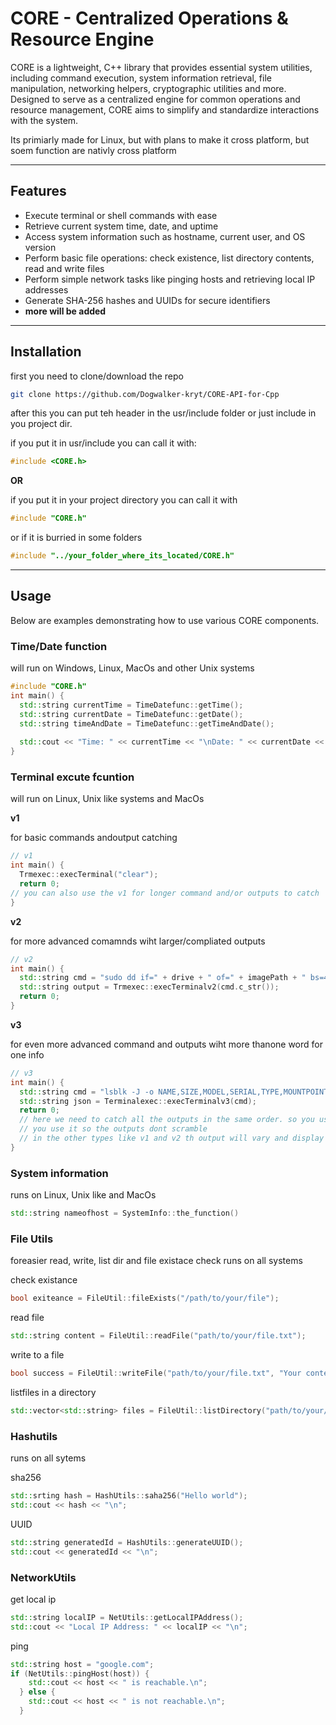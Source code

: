 # CORE - Centralized Operations & Resource Engine

CORE is a lightweight, C++ library that provides essential system utilities, including command execution, system information retrieval, file manipulation, networking helpers, cryptographic utilities and more. Designed to serve as a centralized engine for common operations and resource management, CORE aims to simplify and standardize interactions with the system.

Its primiarly made for Linux, but with plans to make it cross platform, but soem function are nativly cross platform

---

## Features

- Execute terminal or shell commands with ease
- Retrieve current system time, date, and uptime
- Access system information such as hostname, current user, and OS version
- Perform basic file operations: check existence, list directory contents, read and write files
- Perform simple network tasks like pinging hosts and retrieving local IP addresses
- Generate SHA-256 hashes and UUIDs for secure identifiers
- **more will be added**

---

## Installation

first you need to clone/download the repo
```sh
git clone https://github.com/Dogwalker-kryt/CORE-API-for-Cpp
```
after this you can put teh header in the usr/include folder or just include in you project dir.

if you put it in usr/include you can call it with:
```cpp
#include <CORE.h>
```
**OR**

if you put it in your project directory you can call it with 
```cpp
#include "CORE.h"
```
or if it is burried in some folders
```cpp
#include "../your_folder_where_its_located/CORE.h"
```
---

## Usage

Below are examples demonstrating how to use various CORE components.

### Time/Date function
will run on Windows, Linux, MacOs and other Unix systems

```cpp
#include "CORE.h"
int main() {
  std::string currentTime = TimeDatefunc::getTime();
  std::string currentDate = TimeDatefunc::getDate();
  std::string timeAndDate = TimeDatefunc::getTimeAndDate();
  
  std::cout << "Time: " << currentTime << "\nDate: " << currentDate << "\nTime & Date: " << timeAndDate << "\n";
}
```

### Terminal excute fcuntion
will run on Linux, Unix like systems and MacOs

**v1**

for basic commands andoutput catching
```cpp
// v1
int main() {
  Trmexec::execTerminal("clear");
  return 0;
// you can also use the v1 for longer command and/or outputs to catch 
}
```
**v2**

for more advanced comamnds wiht larger/compliated outputs
```cpp
// v2
int main() {
  std::string cmd = "sudo dd if=" + drive + " of=" + imagePath + " bs=4M status=progress && sync";
  std::string output = Trmexec::execTerminalv2(cmd.c_str());
  return 0;
}
```
**v3**

for even more advanced command and outputs wiht more thanone word for one info 
```cpp
// v3
int main() {
  std::string cmd = "lsblk -J -o NAME,SIZE,MODEL,SERIAL,TYPE,MOUNTPOINT,VENDOR,FSTYPE,UUID -p " + drive;
  std::string json = Terminalexec::execTerminalv3(cmd);
  return 0;
  // here we need to catch all the outputs in the same order. so you use the v3, because we dont know if the produckt name is somehting like Samsung SSD or just nvme.
  // you use it so the outputs dont scramble
  // in the other types like v1 and v2 th output will vary and display fasle info beause they can only read one output word no 2, 3 or more
}
```

### System information
runs on Linux, Unix like and MacOs
```cpp
std::string nameofhost = SystemInfo::the_function()
```

### File Utils
foreasier read, write, list dir and file existace check
runs on all systems

check existance
```cpp
bool exiteance = FileUtil::fileExists("/path/to/your/file");
```
read file
```cpp
std::string content = FileUtil::readFile("path/to/your/file.txt");
```

write to a file
```cpp
bool success = FileUtil::writeFile("path/to/your/file.txt", "Your content goes here");
```

listfiles in a directory
```cpp
std::vector<std::string> files = FileUtil::listDirectory("path/to/your/directory");
```

### Hashutils
runs on all sytems

sha256
```cpp
std::srting hash = HashUtils::saha256("Hello world");
std::cout << hash << "\n";
```

UUID
```cpp
std::string generatedId = HashUtils::generateUUID();
std::cout << generatedId << "\n";
```

### NetworkUtils
get local ip
```cpp
std::string localIP = NetUtils::getLocalIPAddress();
std::cout << "Local IP Address: " << localIP << "\n";
```
ping
```cpp
std::string host = "google.com";
if (NetUtils::pingHost(host)) {
    std::cout << host << " is reachable.\n";
  } else {
    std::cout << host << " is not reachable.\n";
  }
```
